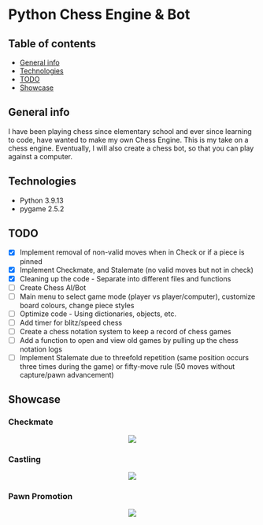 # Python Chess Engine & Bot

## Table of contents
* [General info](#general-info)
* [Technologies](#technologies)
* [TODO](#todo)
* [Showcase](#showcase)

## General info
I have been playing chess since elementary school and ever since learning to code, have wanted to make my own Chess Engine. This is my take on a chess engine. Eventually, I will also create a chess bot, so that you can play against a computer.

## Technologies
* Python 3.9.13
* pygame 2.5.2

## TODO
- [X] Implement removal of non-valid moves when in Check or if a piece is pinned
- [X] Implement Checkmate, and Stalemate (no valid moves but not in check)
- [X] Cleaning up the code - Separate into different files and functions
- [ ] Create Chess AI/Bot
- [ ] Main menu to select game mode (player vs player/computer), customize board colours, change piece styles
- [ ] Optimize code - Using dictionaries, objects, etc.
- [ ] Add timer for blitz/speed chess
- [ ] Create a chess notation system to keep a record of chess games
- [ ] Add a function to open and view old games by pulling up the chess notation logs
- [ ] Implement Stalemate due to threefold repetition (same position occurs three times during the game) or fifty-move rule (50 moves without capture/pawn advancement)

## Showcase
### Checkmate
<p align="center">
  <img src="../main/Screenshots/Chess - Checkmate.gif">
</p>

### Castling
<p align="center">
  <img src="../main/Screenshots/Chess - Castling.gif">
</p>

### Pawn Promotion
<p align="center">
  <img src="../main/Screenshots/Chess - Pawn Promotion.gif">
</p>
